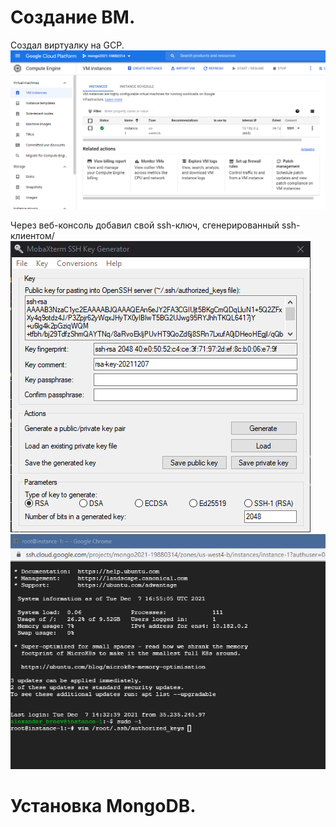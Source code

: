 # Создание ВМ.

Создал виртуалку на GCP.
![alt text](https://github.com/kot-mechanic/mongodb_otus/blob/main/screen/2021-12-07%2019_23_44-Window.png)

Через веб-консоль добавил свой ssh-ключ, сгенерированный ssh-клиентом/
![alt text](https://github.com/kot-mechanic/mongodb_otus/blob/main/screen/2021-12-07%2019_50_58-Window.png)
![alt text](https://github.com/kot-mechanic/mongodb_otus/blob/main/screen/2021-12-07%2019_55_52-Window.png)

# Установка MongoDB.
